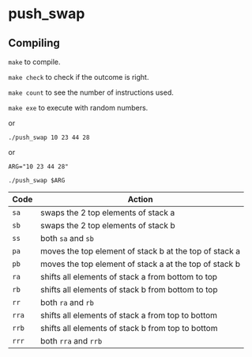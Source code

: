 # push_swap

## Compiling
`make` to compile.

`make check` to check if the outcome is right.

`make count` to see the number of instructions used.

`make exe` to execute with random numbers.

or
```
./push_swap 10 23 44 28

```

or

```
ARG="10 23 44 28"

./push_swap $ARG
```

Code	| Action
--------|----------------------------------------------
`sa`	| swaps the 2 top elements of stack a
`sb`	| swaps the 2 top elements of stack b
`ss`	| both `sa` and `sb`
`pa`	| moves the top element of stack b at the top of stack a
`pb`	| moves the top element of stack a at the top of stack b
`ra`	| shifts all elements of stack a from bottom to top
`rb`	| shifts all elements of stack b from bottom to top
`rr`	| both `ra` and `rb`
`rra`	| shifts all elements of stack a from top to bottom
`rrb`	| shifts all elements of stack b from top to bottom
`rrr`	| both `rra` and `rrb`

